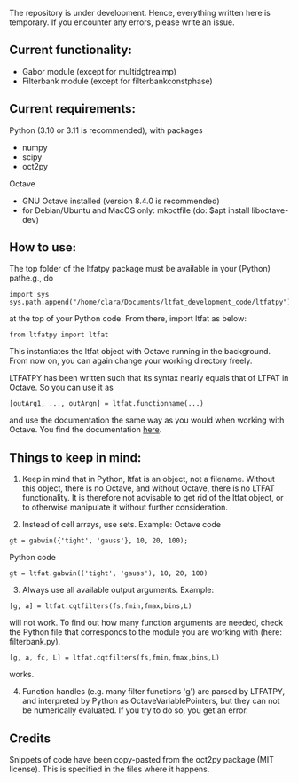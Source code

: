 The repository is under development. Hence, everything written here is temporary.
If you encounter any errors, please write an issue.


Current functionality:
------------------------

- Gabor module (except for multidgtrealmp)
- Filterbank module (except for filterbankconstphase)
  

Current requirements:
------------------------

Python (3.10 or 3.11 is recommended), with packages
- numpy
- scipy
- oct2py

Octave
- GNU Octave installed (version 8.4.0 is recommended)
- for Debian/Ubuntu and MacOS only: mkoctfile (do: $apt install liboctave-dev)


How to use:
------------------------

The top folder of the ltfatpy package must be available in your (Python) pathe.g., do

```
import sys 
sys.path.append("/home/clara/Documents/ltfat_development_code/ltfatpy")
```

at the top of your Python code. From there, import ltfat as below:

```
from ltfatpy import ltfat
```
This instantiates the ltfat object with Octave running in the background. 
From now on, you can again change your working directory freely.

LTFATPY has been written such that its syntax nearly equals that of LTFAT in Octave.
So you can use it as
```
[outArg1, ..., outArgn] = ltfat.functionname(...)
```
and use the documentation the same way as you would when working with Octave. 
You find the documentation [here](ltfat.org/doc/).

Things to keep in mind:
------------------------
1. Keep in mind that in Python, ltfat is an object, not a filename.
Without this object, there is no Octave, and without Octave, there is no LTFAT functionality.
It is therefore not advisable to get rid of the ltfat object, or to otherwise manipulate it
without further consideration.

2. Instead of cell arrays, use sets.
Example: Octave code
```
gt = gabwin({'tight', 'gauss'}, 10, 20, 100);
```
Python code
```
gt = ltfat.gabwin(('tight', 'gauss'), 10, 20, 100)
```
3. Always use all available output arguments.
Example:
```
[g, a] = ltfat.cqtfilters(fs,fmin,fmax,bins,L)
```
will not work. To find out how many function arguments are needed,
check the Python file that corresponds to the module you are working with (here: filterbank.py).
```
[g, a, fc, L] = ltfat.cqtfilters(fs,fmin,fmax,bins,L)
```
works.

4. Function handles (e.g. many filter functions 'g') are parsed by LTFATPY, and interpreted
by Python as OctaveVariablePointers, but they can not be numerically evaluated. If you try
to do so, you get an error.


Credits
------------------------
Snippets of code have been copy-pasted from the oct2py package (MIT license). This is specified in the files where it happens.
